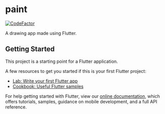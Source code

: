 # paint

<a href="https://www.codefactor.io/repository/github/sanjanarp/paint-app"><img src="https://www.codefactor.io/repository/github/sanjanarp/paint-app/badge" alt="CodeFactor" /></a>

A drawing app made using Flutter.

## Getting Started

This project is a starting point for a Flutter application.

A few resources to get you started if this is your first Flutter project:

- [Lab: Write your first Flutter app](https://flutter.dev/docs/get-started/codelab)
- [Cookbook: Useful Flutter samples](https://flutter.dev/docs/cookbook)

For help getting started with Flutter, view our
[online documentation](https://flutter.dev/docs), which offers tutorials,
samples, guidance on mobile development, and a full API reference.

